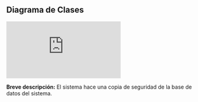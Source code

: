 ## Diagrama de Clases

![Digrama de clases.pdf](https://github.com/p92supeg/p3/blob/master/imagenes/Diagrama%20de%20Clases.pdf)

**Breve descripción:** El sistema hace una copia de seguridad de la base de datos del sistema.


